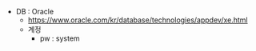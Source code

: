 - DB : Oracle 
    - https://www.oracle.com/kr/database/technologies/appdev/xe.html
    - 계정
        - pw : system